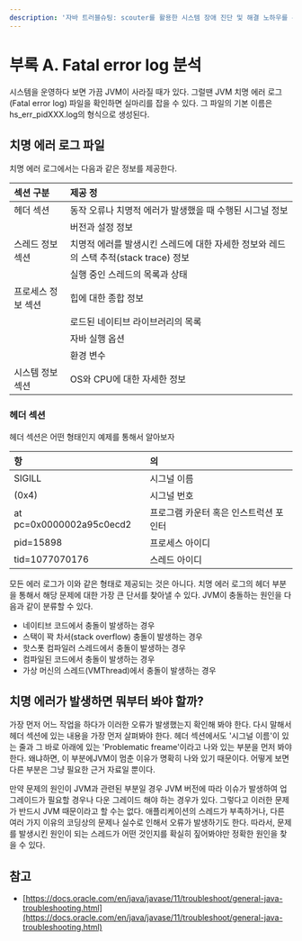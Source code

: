 ```yaml
---
description: '자바 트러블슈팅: scouter를 활용한 시스템 장애 진단 및 해결 노하우를 부록 A을 요약한 내용입니다.'
---
```


# 부록 A. Fatal error log 분석

시스템을 운영하다 보면 가끔 JVM이 사라질 때가 있다. 그럴땐 JVM 치명 에러 로그\(Fatal error log\) 파일을 확인하면 실마리를 잡을 수 있다. 그 파일의 기본 이름은 hs\_err\_pidXXX.log의 형식으로 생성된다.

## 치명 에러 로그 파일

치명 에러 로그에서는 다음과 같은 정보를 제공한다.

| 섹션 구분 | 제공 정 |
| :--- | :--- |
| 헤더 섹션 | 동작 오류나 치명적 에러가 발생했을 때 수행된 시그널 정보 |
|  | 버전과 설정 정보 |
| 스레드 정보 섹션 | 치명적 에러를 발생시킨 스레드에 대한 자세한 정보와 레드의 스택 추적\(stack trace\) 정보 |
|  | 실행 중인 스레드의 목록과 상태 |
| 프로세스 정보 섹션 | 힙에 대한 종합 정보 |
|  | 로드된 네이티브 라이브러리의 목록 |
|  | 자바 실행 옵션 |
|  | 환경 변수 |
| 시스템 정보 섹션 | OS와 CPU에 대한 자세한 정보 |

### 헤더 섹션

헤더 섹션은 어떤 형태인지 예제를 통해서 알아보자

| 항 | 의 |
| :--- | :--- |
| SIGILL | 시그널 이름 |
| \(0x4\) | 시그널 번호 |
| at pc=0x0000002a95c0ecd2 | 프로그램 카운터 혹은 인스트럭션 포인터 |
| pid=15898 | 프로세스 아이디 |
| tid=1077070176 | 스레드 아이디 |

모든 에러 로그가 이와 같은 형태로 제공되는 것은 아니다. 치명 에러 로그의 헤더 부분을 통해서 해당 문제에 대한 가장 큰 단서를 찾아낼 수 있다. JVM이 충돌하는 원인을 다음과 같이 분류할 수 있다.

* 네이티브 코드에서 충돌이 발생하는 경우
* 스택이 꽉 차서\(stack overflow\) 충돌이 발생하는 경우
* 핫스폿 컴파일러 스레드에서 충돌이 발생하는 경우
* 컴파일된 코드에서 충돌이 발생하는 경우
* 가상 머신의 스레드\(VMThread\)에서 충돌이 발생하는 경우

## 치명 에러가 발생하면 뭐부터 봐야 할까?

가장 먼저 어느 작업을 하다가 이러한 오류가 발생했는지 확인해 봐야 한다. 다시 말해서 헤더 섹션에 있는 내용을 가장 먼저 살펴봐야 한다. 헤더 섹션에서도 '시그널 이름'이 있는 줄과 그 바로 아래에 있는 'Problematic freame'이라고 나와 있는 부분을 먼저 봐야 한다. 왜냐하면, 이 부분에JVM이 멈춘 이유가 명확히 나와 있기 때문이다. 어떻게 보면 다른 부분은 그냥 필요한 근거 자료일 뿐이다.

만약 문제의 원인이 JVM과 관련된 부분일 경우 JVM 버전에 따라 이슈가 발생하여 업그레이드가 필요할 경우나 다운 그레이드 해야 하는 경우가 있다. 그렇다고 이러한 문제가 반드시 JVM 때문이라고 할 수는 없다. 애플리케이션의 스레드가 부족하거나, 다른 여러 가지 이유의 코딩상의 문제나 실수로 인해서 오류가 발생하기도 한다. 따라서, 문제를 발생시킨 원인이 되는 스레드가 어떤 것인지를 확실히 짚어봐야만 정확한 원인을 찾을 수 있다.

## 참고

* [https://docs.oracle.com/en/java/javase/11/troubleshoot/general-java-troubleshooting.html](https://docs.oracle.com/en/java/javase/11/troubleshoot/general-java-troubleshooting.html)


